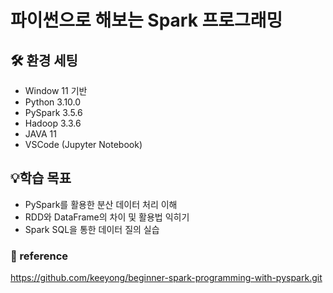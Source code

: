# 파이썬으로 해보는 Spark 프로그래밍

## 🛠️ 환경 세팅
- Window 11 기반
- Python 3.10.0
- PySpark 3.5.6
- Hadoop 3.3.6
- JAVA 11
- VSCode (Jupyter Notebook)

## 💡학습 목표
- PySpark를 활용한 분산 데이터 처리 이해
- RDD와 DataFrame의 차이 및 활용법 익히기
- Spark SQL을 통한 데이터 질의 실습

### 📗 reference
https://github.com/keeyong/beginner-spark-programming-with-pyspark.git